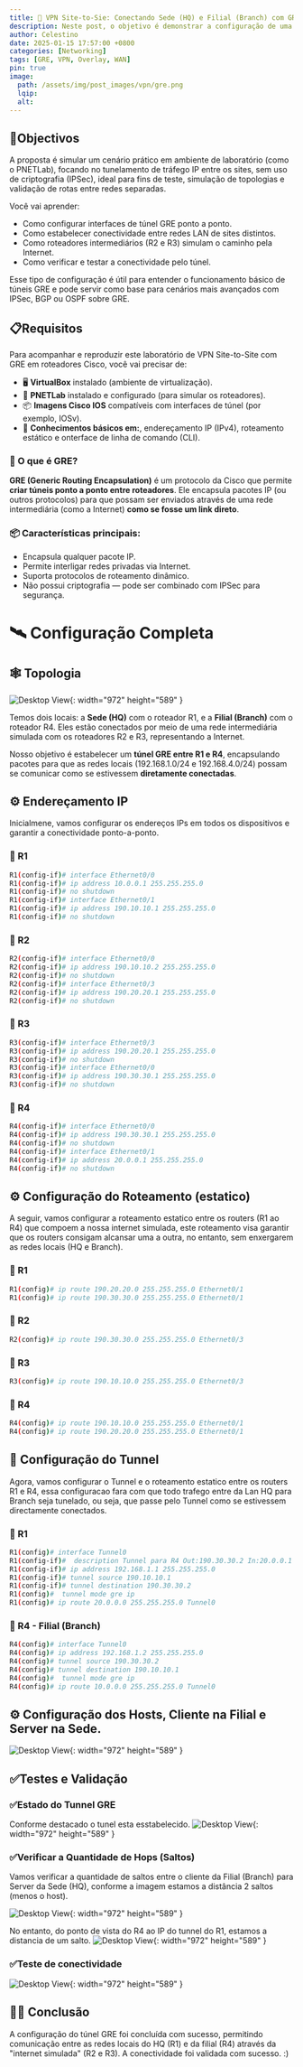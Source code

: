 ```yaml
---
title: 🚧 VPN Site-to-Sie: Conectando Sede (HQ) e Filial (Branch) com GRE Puro;
description: Neste post, o objetivo é demonstrar a configuração de uma VPN Site-to-Site utilizando apenas GRE (Generic Routing Encapsulation) entre roteadores Cisco, conectando duas redes locais — uma na sede (HQ) e outra em uma filial (Branch).
author: Celestino
date: 2025-01-15 17:57:00 +0800
categories: [Networking]
tags: [GRE, VPN, Overlay, WAN]
pin: true
image:
  path: /assets/img/post_images/vpn/gre.png
  lqip:
  alt: 
---
```


## 🎯Objectivos

A proposta é simular um cenário prático em ambiente de laboratório (como o PNETLab), focando no tunelamento de tráfego IP entre os sites, sem uso de criptografia (IPSec), ideal para fins de teste, simulação de topologias e validação de rotas entre redes separadas.

Você vai aprender:

- Como configurar interfaces de túnel GRE ponto a ponto.
- Como estabelecer conectividade entre redes LAN de sites distintos.
- Como roteadores intermediários (R2 e R3) simulam o caminho pela Internet.
- Como verificar e testar a conectividade pelo túnel.

Esse tipo de configuração é útil para entender o funcionamento básico de túneis GRE e pode servir como base para cenários mais avançados com IPSec, BGP ou OSPF sobre GRE.

## 📋Requisitos

Para acompanhar e reproduzir este laboratório de VPN Site-to-Site com GRE em roteadores Cisco, você vai precisar de:

- 🖥️ **VirtualBox** instalado (ambiente de virtualização).
- 🧪 **PNETLab** instalado e configurado (para simular os roteadores).
- 📦 **Imagens Cisco IOS** compatíveis com interfaces de túnel (por exemplo, IOSv).
- 🧠 **Conhecimentos básicos em:**, endereçamento IP (IPv4), roteamento estático e onterface de linha de comando (CLI).

### 🔧 O que é GRE?

**GRE (Generic Routing Encapsulation)** é um protocolo da Cisco que permite **criar túneis ponto a ponto entre roteadores**. Ele encapsula pacotes IP (ou outros protocolos) para que possam ser enviados através de uma rede intermediária (como a Internet) **como se fosse um link direto**.

### 📦 Características principais:

- Encapsula qualquer pacote IP.
- Permite interligar redes privadas via Internet.
- Suporta protocolos de roteamento dinâmico.
- Não possui criptografia — pode ser combinado com IPSec para segurança.

# 🛰️ Configuração Completa

## 🕸️ Topologia
![Desktop View](/assets/img/post_images/vpn/gre.png){: width="972" height="589" }

Temos dois locais: a **Sede (HQ)** com o roteador R1, e a **Filial (Branch)** com o roteador R4. Eles estão conectados por meio de uma rede intermediária simulada com os roteadores R2 e R3, representando a Internet.

Nosso objetivo é estabelecer um **túnel GRE entre R1 e R4**, encapsulando pacotes para que as redes locais (192.168.1.0/24 e 192.168.4.0/24) possam se comunicar como se estivessem **diretamente conectadas**.

## ⚙️ Endereçamento IP
Inicialmene, vamos configurar os endereços IPs em todos os dispositivos e garantir a conectividade ponto-a-ponto.

### 📌 R1
```bash
R1(config-if)# interface Ethernet0/0
R1(config-if)# ip address 10.0.0.1 255.255.255.0
R1(config-if)# no shutdown
R1(config-if)# interface Ethernet0/1
R1(config-if)# ip address 190.10.10.1 255.255.255.0
R1(config-if)# no shutdown
```

### 📌 R2
```bash
R2(config-if)# interface Ethernet0/0
R2(config-if)# ip address 190.10.10.2 255.255.255.0
R2(config-if)# no shutdown
R2(config-if)# interface Ethernet0/3
R2(config-if)# ip address 190.20.20.1 255.255.255.0
R2(config-if)# no shutdown
```

### 📌 R3
```bash
R3(config-if)# interface Ethernet0/3
R3(config-if)# ip address 190.20.20.1 255.255.255.0
R3(config-if)# no shutdown
R3(config-if)# interface Ethernet0/0
R3(config-if)# ip address 190.30.30.1 255.255.255.0
R3(config-if)# no shutdown
```

### 📌 R4
```bash
R4(config-if)# interface Ethernet0/0
R4(config-if)# ip address 190.30.30.1 255.255.255.0
R4(config-if)# no shutdown
R4(config-if)# interface Ethernet0/1
R4(config-if)# ip address 20.0.0.1 255.255.255.0
R4(config-if)# no shutdown
```

## ⚙️ Configuração do Roteamento (estatico)
A seguir, vamos configurar a roteamento estatico entre os routers (R1 ao R4) que compoem a nossa internet simulada, este roteamento visa garantir que os routers consigam alcansar uma a outra, no entanto, sem enxergarem as redes locais (HQ e Branch).

### 📌 R1
```bash
R1(config)# ip route 190.20.20.0 255.255.255.0 Ethernet0/1
R1(config)# ip route 190.30.30.0 255.255.255.0 Ethernet0/1
```

### 📌 R2
```bash
R2(config)# ip route 190.30.30.0 255.255.255.0 Ethernet0/3
```

### 📌 R3
```bash
R3(config)# ip route 190.10.10.0 255.255.255.0 Ethernet0/3
```

### 📌 R4
```bash
R4(config)# ip route 190.10.10.0 255.255.255.0 Ethernet0/1
R4(config)# ip route 190.20.20.0 255.255.255.0 Ethernet0/1
```

## 📌 Configuração do Tunnel
Agora, vamos configurar o Tunnel e o roteamento estatico entre os routers R1 e R4, essa configuracao fara com que todo trafego entre da Lan HQ para Branch seja tunelado, ou seja, que passe pelo Tunnel como se estivessem directamente conectados.

### 📌 R1
```bash
R1(config)# interface Tunnel0
R1(config-if)#  description Tunnel para R4 Out:190.30.30.2 In:20.0.0.1
R1(config-if)# ip address 192.168.1.1 255.255.255.0
R1(config-if)# tunnel source 190.10.10.1
R1(config-if)# tunnel destination 190.30.30.2
R1(config)#  tunnel mode gre ip
R1(config)# ip route 20.0.0.0 255.255.255.0 Tunnel0
```
### 📌 R4 - Filial (Branch)
```bash
R4(config)# interface Tunnel0
R4(config)# ip address 192.168.1.2 255.255.255.0
R4(config)# tunnel source 190.30.30.2
R4(config)# tunnel destination 190.10.10.1
R4(config)#  tunnel mode gre ip
R4(config)# ip route 10.0.0.0 255.255.255.0 Tunnel0
```

## ⚙️ Configuração dos Hosts, Cliente na Filial e Server na Sede.
![Desktop View](/assets/img/post_images/vpn/hosts.png){: width="972" height="589" }

##  ✅Testes e Validação

### ✅Estado do Tunnel GRE
Conforme destacado o tunel esta esstabelecido.
![Desktop View](/assets/img/post_images/vpn/verificar.png){: width="972" height="589" }

### ✅Verificar a Quantidade de Hops (Saltos)
Vamos verificar a quantidade de saltos entre o cliente da Filial (Branch) para Server da Sede (HQ), conforme a imagem estamos a distância 2 saltos (menos o host).

![Desktop View](/assets/img/post_images/vpn/traceroute.png){: width="972" height="589" }

No entanto, do ponto de vista do R4 ao IP do tunnel do R1, estamos a distancia de um salto.
![Desktop View](/assets/img/post_images/vpn/traceroute2.png){: width="972" height="589" }

### ✅Teste de conectividade
![Desktop View](/assets/img/post_images/vpn/ping.png){: width="972" height="589" }

## 🥳🏁 Conclusão

A configuração do túnel GRE foi concluída com sucesso, permitindo comunicação entre as redes locais do HQ (R1) e da filial (R4) através da "internet simulada" (R2 e R3). A conectividade foi validada com sucesso. :) 